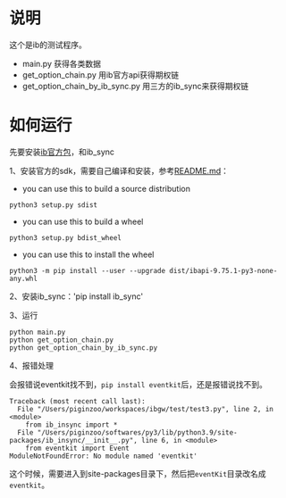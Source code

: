 # 说明

这个是ib的测试程序。

- main.py 获得各类数据
- get_option_chain.py 用ib官方api获得期权链
- get_option_chain_by_ib_sync.py 用三方的ib_sync来获得期权链

# 如何运行

先要安装[ib官方包](../sdk/)，和ib_sync

1、安装官方的sdk，需要自己编译和安装，参考[README.md](../sdk/README.md)：

* you can use this to build a source distribution

`python3 setup.py sdist`

* you can use this to build a wheel

`python3 setup.py bdist_wheel`

* you can use this to install the wheel

`python3 -m pip install --user --upgrade dist/ibapi-9.75.1-py3-none-any.whl`

2、安装ib_sync：'pip install ib_sync'

3、运行

```commandline
python main.py
python get_option_chain.py
python get_option_chain_by_ib_sync.py
```

4、报错处理

会报错说eventkit找不到，`pip install eventkit`后，还是报错说找不到。
```commandline
Traceback (most recent call last):
  File "/Users/piginzoo/workspaces/ibgw/test/test3.py", line 2, in <module>
    from ib_insync import *
  File "/Users/piginzoo/softwares/py3/lib/python3.9/site-packages/ib_insync/__init__.py", line 6, in <module>
    from eventkit import Event
ModuleNotFoundError: No module named 'eventkit'
```
这个时候，需要进入到site-packages目录下，然后把`eventKit`目录改名成`eventkit`。
